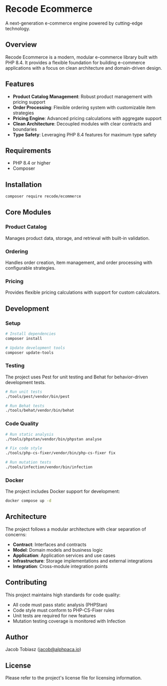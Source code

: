 # Recode Ecommerce

A next-generation e-commerce engine powered by cutting-edge technology.

## Overview

Recode Ecommerce is a modern, modular e-commerce library built with PHP 8.4. It provides a flexible foundation for building e-commerce applications with a focus on clean architecture and domain-driven design.

## Features

- **Product Catalog Management**: Robust product management with pricing support
- **Order Processing**: Flexible ordering system with customizable item strategies
- **Pricing Engine**: Advanced pricing calculations with aggregate support
- **Clean Architecture**: Decoupled modules with clear contracts and boundaries
- **Type Safety**: Leveraging PHP 8.4 features for maximum type safety

## Requirements

- PHP 8.4 or higher
- Composer

## Installation

```bash
composer require recode/ecommerce
```

## Core Modules

### Product Catalog
Manages product data, storage, and retrieval with built-in validation.

### Ordering
Handles order creation, item management, and order processing with configurable strategies.

### Pricing
Provides flexible pricing calculations with support for custom calculators.

## Development

### Setup

```bash
# Install dependencies
composer install

# Update development tools
composer update-tools
```

### Testing

The project uses Pest for unit testing and Behat for behavior-driven development tests.

```bash
# Run unit tests
./tools/pest/vendor/bin/pest

# Run Behat tests
./tools/behat/vendor/bin/behat
```

### Code Quality

```bash
# Run static analysis
./tools/phpstan/vendor/bin/phpstan analyse

# Fix code style
./tools/php-cs-fixer/vendor/bin/php-cs-fixer fix

# Run mutation tests
./tools/infection/vendor/bin/infection
```

### Docker

The project includes Docker support for development:

```bash
docker compose up -d
```

## Architecture

The project follows a modular architecture with clear separation of concerns:

- **Contract**: Interfaces and contracts
- **Model**: Domain models and business logic
- **Application**: Application services and use cases
- **Infrastructure**: Storage implementations and external integrations
- **Integration**: Cross-module integration points

## Contributing

This project maintains high standards for code quality:

- All code must pass static analysis (PHPStan)
- Code style must conform to PHP-CS-Fixer rules
- Unit tests are required for new features
- Mutation testing coverage is monitored with Infection

## Author

Jacob Tobiasz (jacob@alphpaca.io)

## License

Please refer to the project's license file for licensing information.
